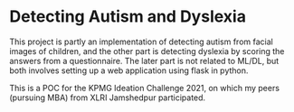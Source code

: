 # Detecting Autism and Dyslexia

This project is partly an implementation of detecting autism from facial images of children, and the other part is detecting dyslexia by scoring the answers from a questionnaire. The later part is not related to ML/DL, but both involves setting up a web application using flask in python.

This is a POC for the KPMG Ideation Challenge 2021, on which my peers (pursuing MBA) from XLRI Jamshedpur participated.
